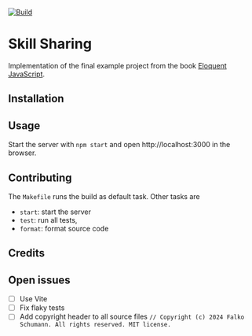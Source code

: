 [![Build](https://github.com/falkoschumann/skill-sharing-javascript/actions/workflows/build.yml/badge.svg)](https://github.com/falkoschumann/skill-sharing-javascript/actions/workflows/build.yml)

# Skill Sharing

Implementation of the final example project from the book
[Eloquent JavaScript](https://eloquentjavascript.net).

## Installation

## Usage

Start the server with `npm start` and open http://localhost:3000 in the browser.

## Contributing

The `Makefile` runs the build as default task. Other tasks are

-   `start`: start the server
-   `test`: run all tests,
-   `format`: format source code

## Credits

## Open issues

-   [ ] Use Vite
-   [ ] Fix flaky tests
-   [ ] Add copyright header to all source files
        `// Copyright (c) 2024 Falko Schumann. All rights reserved. MIT license.`
